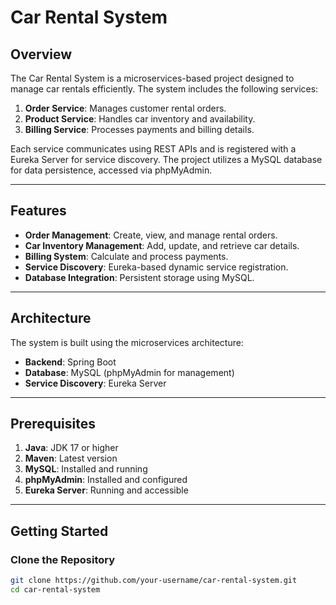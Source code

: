 # Car Rental System

## Overview
The Car Rental System is a microservices-based project designed to manage car rentals efficiently. The system includes the following services:

1. **Order Service**: Manages customer rental orders.
2. **Product Service**: Handles car inventory and availability.
3. **Billing Service**: Processes payments and billing details.

Each service communicates using REST APIs and is registered with a Eureka Server for service discovery. The project utilizes a MySQL database for data persistence, accessed via phpMyAdmin.

---

## Features
- **Order Management**: Create, view, and manage rental orders.
- **Car Inventory Management**: Add, update, and retrieve car details.
- **Billing System**: Calculate and process payments.
- **Service Discovery**: Eureka-based dynamic service registration.
- **Database Integration**: Persistent storage using MySQL.

---

## Architecture

The system is built using the microservices architecture:

- **Backend**: Spring Boot
- **Database**: MySQL (phpMyAdmin for management)
- **Service Discovery**: Eureka Server

---

## Prerequisites

1. **Java**: JDK 17 or higher
2. **Maven**: Latest version
3. **MySQL**: Installed and running
4. **phpMyAdmin**: Installed and configured
5. **Eureka Server**: Running and accessible

---

## Getting Started

### Clone the Repository
```bash
git clone https://github.com/your-username/car-rental-system.git
cd car-rental-system
